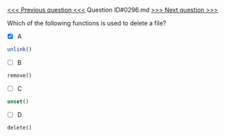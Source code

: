 [<<< Previous question <<<](0295.md)  Question ID#0296.md  [>>> Next question >>>](0297.md) 

Which of the following functions is used to delete a file?

- [x] A
```php
unlink()
```

- [ ] B
```php
remove()
```

- [ ] C
```php
unset()
```

- [ ] D
```php
delete()
```

